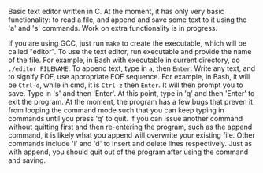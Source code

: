 Basic text editor written in C. At the moment, it has only very basic functionality: to read a file, and append and save some text to it using the 'a' and 's' commands. Work on extra functionality is in progress. 

If you are using GCC, just run `make` to create the executable, which will be called "editor".
To use the text editor, run executable and provide the name of the file. For example, in Bash with executable in current directory, do `./editor FILENAME`. To append text, type in `a`, then `Enter`. Write any text, and to signify EOF, use appropriate EOF sequence. For example, in Bash, it will be `Ctrl-d`, while in cmd, it is `Ctrl-z` then `Enter`.
It will then prompt you to save. Type in 's' and then 'Enter'. At this point, type in 'q' and then 'Enter' to exit the program. At the moment, the program has a few bugs that preven it from looping the command mode such that you can keep typing in commands until you press 'q' to quit. If you can issue another command without quitting first and then re-entering the program, such as the append command, it is likely what you append will overwrite your existing file. 
Other commands include 'i' and 'd' to insert and delete lines respectively. Just as with append, you should quit out of the program after using the command and saving.
